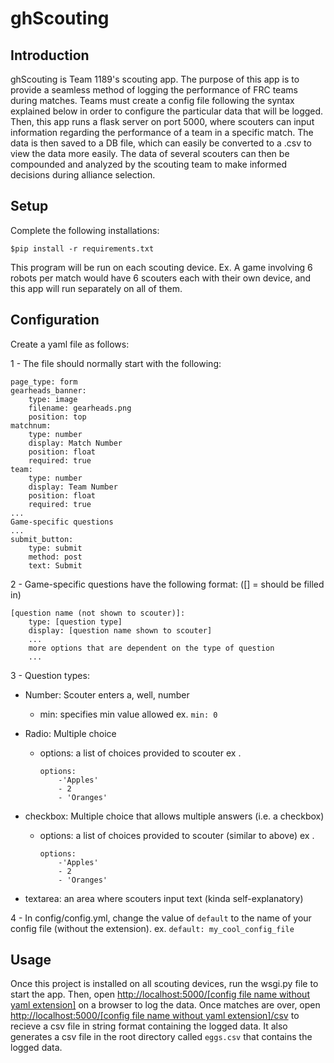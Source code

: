 # ghScouting

  

## Introduction
ghScouting is Team 1189's scouting app. The purpose of this app is to provide a seamless method of logging the performance of FRC teams during matches. Teams must create a config file following the syntax explained below in order to configure the particular data that will be logged. Then, this app runs a flask server on port 5000, where scouters can input information regarding the performance of a team in a specific match. The data is then saved to a DB file, which can easily be converted to a .csv to view the data more easily. The data of several scouters can then be compounded and analyzed by the scouting team to make informed decisions during alliance selection.

  

## Setup
Complete the following installations:
```
$pip install -r requirements.txt
```
This program will be run on each scouting device. Ex. A game involving 6 robots per match would have 6 scouters each with their own device, and this app will run separately on all of them.

  

## Configuration
Create a yaml file as follows:

1 - The file should normally start with the following:
```
page_type: form
gearheads_banner:
	type: image
	filename: gearheads.png
	position: top
matchnum:
	type: number
	display: Match Number
	position: float
	required: true
team:
	type: number
	display: Team Number
	position: float
	required: true
...
Game-specific questions
...
submit_button:
	type: submit
	method: post
	text: Submit
```

  

2 - Game-specific questions have the following format:
 ([] = should be filled in)
```
[question name (not shown to scouter)]:
	type: [question type]
	display: [question name shown to scouter]
	...
	more options that are dependent on the type of question
	...
```
3 - Question types:
 - Number: Scouter enters a, well, number
	 - min: specifies min value allowed
ex. `min: 0`

- Radio: Multiple choice

	- options: a list of choices provided to scouter
	   ex . 
	   ```
	   options: 
		   -'Apples'
		   - 2
		   - 'Oranges'
		```
- checkbox: Multiple choice that allows multiple answers (i.e. a checkbox)


	- options: a list of choices provided to scouter (similar to above)
	   ex . 
	   ```
	   options: 
		   -'Apples'
		   - 2
		   - 'Oranges'
		```

- textarea: an area where scouters input text (kinda self-explanatory)

4 - In config/config.yml, change the value of `default` to the name of your config file (without the extension).
ex. `default: my_cool_config_file`

## Usage
Once this project is installed on all scouting devices, run the wsgi.py file to start the app. Then, open [http://localhost:5000/\[config file name without yaml extension\]](http://localhost:5000/%5Bconfig%20file%20name%20without%20yaml%20extension%5D) on a browser to log the data. Once matches are over, open [http://localhost:5000/\[config file name without yaml extension\]/csv](http://localhost:5000/%5Bconfig%20file%20name%20without%20yaml%20extension%5D/csv) to recieve a csv file in string format containing the logged data. It also generates a csv file in the root directory called `eggs.csv` that contains the logged data.